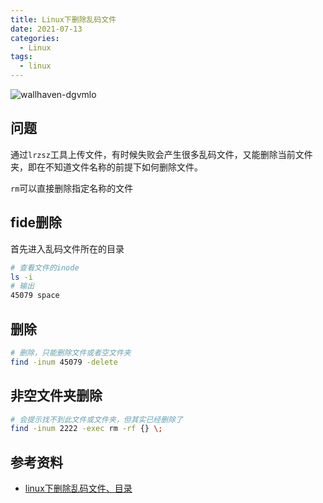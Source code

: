 ```yaml
---
title: Linux下删除乱码文件
date: 2021-07-13
categories:
  - Linux
tags:
  - linux
---
```



![wallhaven-dgvmlo](https://fastly.jsdelivr.net/gh/qbmzc/images/2021/20210713141617.jpg)

<!-- more -->

## 问题

通过`lrzsz`工具上传文件，有时候失败会产生很多乱码文件，又能删除当前文件夹，即在不知道文件名称的前提下如何删除文件。

`rm`可以直接删除指定名称的文件

## fide删除

首先进入乱码文件所在的目录

```bash
# 查看文件的inode
ls -i 
# 输出
45079 space
```

## 删除

```bash
# 删除，只能删除文件或者空文件夹
find -inum 45079 -delete
```

## 非空文件夹删除

```bash
# 会提示找不到此文件或文件夹，但其实已经删除了
find -inum 2222 -exec rm -rf {} \;
```

## 参考资料

- [linux下删除乱码文件、目录](https://www.cnblogs.com/liu-ke/p/6760932.html)